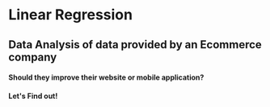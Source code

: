 # Linear Regression

## Data Analysis of data provided by an Ecommerce company

#### Should they improve their website or mobile application?

#### Let's Find out!